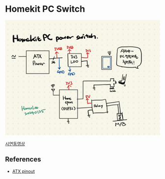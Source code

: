 # Homekit PC Switch

![concept](img/concept.jpg)

[시연동영상](https://youtu.be/nGbBMsxysVU?si=UlN2zkFCAjVr6wIC)

## References
- [ATX pinout](https://www.smpspowersupply.com/connectors-pinouts.html)